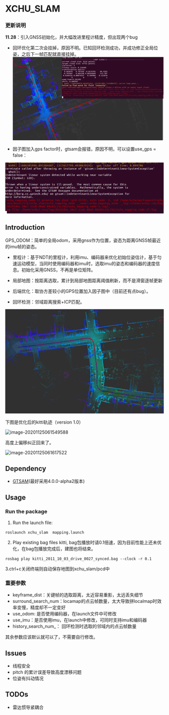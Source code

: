 # XCHU_SLAM

### 更新说明

**11.28**：引入GNSS初始化，并大幅改进里程计精度，但出现两个bug

- 回环优化第二次会挂掉，原因不明。已知回环检测成功，并成功修正全局位姿，之后下一帧匹配就直接挂掉。
![image-20201127145510016](README/image-20201127145510016.png)

- 因子图加入gps factor时，gtsam会报错，原因不明，可以设置use_gps = false：

![image-20201127144138995](README/image-20201127144138995.png)

## Introduction

GPS_ODOM：简单的全局odom，采用gnss作为位置，姿态为距离GNSS帧最近的imu帧的姿态。

- 里程计：基于NDT的里程计，利用imu、编码器来优化初始位姿估计，基于匀速运动模型，当同时使用编码器和imu时，选取imu的姿态和编码器的速度信息。初始化采用GNSS，不再是单位矩阵。

- 局部地图：按距离选取，累计到局部地图距离阈值刷新，而不是滑窗逐帧更新

- 后端优化：取协方差较小的GPS位置加入因子图中（目前还有点bug）。

- 回环检测：邻域距离搜索+ICP匹配。

![TIM图片20201127144515](README/TIM%E5%9B%BE%E7%89%8720201127144515.png)

下图是优化后的kitti轨迹（version 1.0）

![image-20201125061549588](README/image-20201125061549588.png)

高度上偏移纠正回来了。

![image-20201125061617522](README/image-20201125061617522.png)

## Dependency

- [GTSAM](https://github.com/borglab/gtsam/releases)(最好采用4.0.0-alpha2版本)

## Usage

### Run the package

1. Run the launch file:

```shell
roslaunch xchu_slam  mapping.launch 
```

2. Play existing bag files kitti, bag包播放时请0.1倍速，因为目前性能上还未优化，在bag包播放完成后，建图也将结束。

```shell
rosbag play kitti_2011_10_03_drive_0027_synced.bag --clock -r 0.1
```

   3.ctrl+c关闭终端则自动保存地图到xchu_slam/pcd中

### 重要参数

- keyframe_dist：关键帧的选取距离，太近容易重影，太远丢失细节
- surround_search_num：locamap的点云帧数量，太大导致拼localmap时效率变慢，精度却不一定变好
- use_odom: 是否使用编码器，在launch文件中可修改
- use_imu：是否使用imu，在launch中修改，可同时支持imu和编码器
- history_search_num_： 回环检测时选取的邻域内的点云帧数量

其余参数应该默认就可以了，不需要自行修改。


## Issues

- 线程安全
- pitch 的累计误差导致高度漂移问题
- 位姿有抖动情况

## TODOs

- 雷达惯导紧耦合
